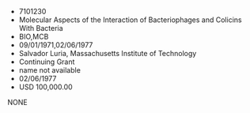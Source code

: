 * 7101230
* Molecular Aspects of the Interaction of Bacteriophages and  Colicins With Bacteria
* BIO,MCB
* 09/01/1971,02/06/1977
* Salvador Luria, Massachusetts Institute of Technology
* Continuing Grant
*   name not available
* 02/06/1977
* USD 100,000.00

NONE